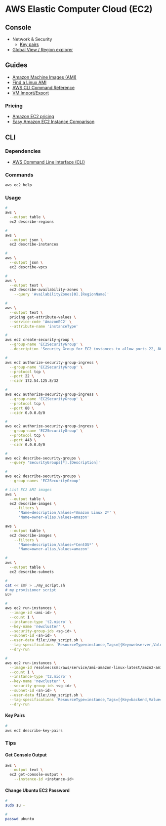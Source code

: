 # AWS Elastic Computer Cloud (EC2)

<!--
On-demand instances
Reserved instances
Spot instances

https://www.youtube.com/watch?v=F8jXE-_hdfg
-->

## Console

- Network & Security
  - [Key pairs](https://console.aws.amazon.com/ec2/home#KeyPairs:)
- [Global View / Region explorer](https://console.aws.amazon.com/ec2globalview/home?skipRegion=true#)

## Guides

- [Amazon Machine Images (AMI)](https://docs.aws.amazon.com/AWSEC2/latest/UserGuide/AMIs.html)
- [Find a Linux AMI](https://docs.aws.amazon.com/AWSEC2/latest/UserGuide/finding-an-ami.html)
- [AWS CLI Command Reference](https://docs.aws.amazon.com/cli/latest/reference/ec2/index.html)
- [VM Import/Export](https://aws.amazon.com/ec2/vm-import/)

### Pricing

- [Amazon EC2 pricing](aws.amazon.com/ec2/pricing)
- [Easy Amazon EC2 Instance Comparison](https://instances.vantage.sh/)

## CLI

### Dependencies

- [AWS Command Line Interface (CLI)](/aws/aws-cli.md)

### Commands

```sh
aws ec2 help
```

### Usage

<!--
aws ec2 describe-vpcs --query 'Vpcs[].VpcId'

aws ec2 describe-vpcs \
  --region us-east-1 \
  --filters Name=tag:Name,Values=Kubernetes \
  --query Vpcs[].VpcId | \
    grep -i vpc | \
      cut -f 1
-->

```sh
#
aws \
  --output table \
  ec2 describe-regions

#
aws \
  --output json \
  ec2 describe-instances

#
aws \
  --output json \
  ec2 describe-vpcs

#
aws \
  --output text \
  ec2 describe-availability-zones \
    --query 'AvailabilityZones[0].[RegionName]'

#
aws \
  --output text \
  pricing get-attribute-values \
  --service-code 'AmazonEC2' \
  --attribute-name 'instanceType'

#
aws ec2 create-security-group \
  --group-name 'EC2SecurityGroup' \
  --description 'Security Group for EC2 instances to allow ports 22, 80 and 443'

#
aws ec2 authorize-security-group-ingress \
  --group-name 'EC2SecurityGroup' \
  --protocol tcp \
  --port 22 \
  --cidr 172.54.125.8/32

#
aws ec2 authorize-security-group-ingress \
  --group-name 'EC2SecurityGroup' \
  --protocol tcp \
  --port 80 \
  --cidr 0.0.0.0/0

#
aws ec2 authorize-security-group-ingress \
  --group-name 'EC2SecurityGroup' \
  --protocol tcp \
  --port 443 \
  --cidr 0.0.0.0/0

#
aws ec2 describe-security-groups \
  --query 'SecurityGroups[*].[Description]'

#
aws ec2 describe-security-groups \
  --group-names 'EC2SecurityGroup'

# List EC2 AMI images
aws \
  --output table \
  ec2 describe-images \
    --filters \
      'Name=description,Values=*Amazon Linux 2*' \
      'Name=owner-alias,Values=amazon'

aws \
  --output table \
  ec2 describe-images \
    --filters \
      'Name=description,Values=*CentOS*' \
      'Name=owner-alias,Values=amazon'

#
aws \
  --output table \
  ec2 describe-subnets

#
cat << EOF > ./my_script.sh
# my provisioner script
EOF

#
aws ec2 run-instances \
  --image-id <ami-id> \
  --count 1 \
  --instance-type 't2.micro' \
  --key-name 'newcluster' \
  --security-group-ids <sg-id> \
  --subnet-id <sn-id> \
  --user-data file://my_script.sh \
  --tag-specifications 'ResourceType=instance,Tags=[{Key=webserver,Value=production}]' \
  --dry-run

#
aws ec2 run-instances \
  --image-id resolve:ssm:/aws/service/ami-amazon-linux-latest/amzn2-ami-hvm-x86_64-gp2 \
  --count 1 \
  --instance-type 't2.micro' \
  --key-name 'newcluster' \
  --security-group-ids <sg-id> \
  --subnet-id <sn-id> \
  --user-data file://my_script.sh \
  --tag-specifications 'ResourceType=instance,Tags=[{Key=backend,Value=inventory1}]' \
  --dry-run
```

<!--
aws \
  --output text \
  ec2 describe-vpcs \
    --filter 'Name=tag:Name,Values=Kubernetes' \
    --query 'Vpcs[0].VpcId'
-->

<!--
aws ec2 detach-volume --volume-id "$1" --force
-->

<!--
aws ec2 describe-instances \
  --profile poc \
  --region us-east-1 | \
    grep "PrivateIpAddress" | \
      grep 10.101 | \
        grep -v "," | \
          awk '{print $2}' | \
            sort | \
              uniq
-->

#### Key Pairs

```sh
#
aws ec2 describe-key-pairs
```

<!--
export privatekey=bastion
aws ec2 create-key-pair \
    --key-name ${privatekey} \
    --key-type rsa \
    --key-format pem \
    --query "KeyMaterial" \
    --output text > ${privatekey}.pem

mv $(basename $(pwd)).pem ~/.ssh/

export privatekey=ubuntu
ssh-keygen -t rsa -f ${privatekey}
aws ec2 import-key-pair --key-name ${privatekey} --public-key-material fileb://${privatekey}.pub

#ssh-keygen -y -f ${privatekey} >> ${privatekey}_public.pub
-->

### Tips

<!-- ####

```sh
for AWS_REGION in $(aws ec2 describe-regions --output text | cut -f 4)
do
  echo -e "\nListing instances in region: '$AWS_REGION'..."
  aws ec2 describe-instances --region "$AWS_REGION" | \
    jq '.Reservations[] | ( .Instances[] | {state: .State.Name, name: .KeyName, Tag_Name: .Tags[].Value,type: .InstanceType, key: .KeyName})'
done
``` -->

#### Get Console Output

```sh
aws \
  --output text \
  ec2 get-console-output \
    --instance-id <instance-id>
```

<!--
tail -f /var/log/syslog
-->

#### Change Ubuntu EC2 Password

```sh
#
sudo su -

#
passwd ubuntu
```
